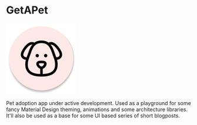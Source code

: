 # GetAPet

![Alt text](./raw/app_icon.png)

Pet adoption app under active development. Used as a playground for some fancy Material Design theming, animations and
some architecture libraries. It'll also be used as a base for some UI based series of short blogposts.
